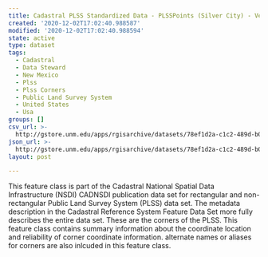```yaml
---
title: Cadastral PLSS Standardized Data - PLSSPoints (Silver City) - Version 1.1
created: '2020-12-02T17:02:40.988587'
modified: '2020-12-02T17:02:40.988594'
state: active
type: dataset
tags:
  - Cadastral
  - Data Steward
  - New Mexico
  - Plss
  - Plss Corners
  - Public Land Survey System
  - United States
  - Usa
groups: []
csv_url: >-
  http://gstore.unm.edu/apps/rgisarchive/datasets/78ef1d2a-c1c2-489d-b002-7052369ad1f5/PLSSPoints_SILVER_CITY.derived.csv
json_url: >-
  http://gstore.unm.edu/apps/rgisarchive/datasets/78ef1d2a-c1c2-489d-b002-7052369ad1f5/PLSSPoints_SILVER_CITY.derived.json
layout: post

---
```

 This feature class is part of the Cadastral National Spatial Data
                Infrastructure (NSDI) CADNSDI publication data set for rectangular and
                non-rectangular Public Land Survey System (PLSS) data set. The metadata description
                in the Cadastral Reference System Feature Data Set more fully describes the entire
                data set. These are the corners of the PLSS. This feature class contains summary
                information about the coordinate location and reliability of corner coordinate
                information. alternate names or aliases for corners are also inlcuded in this
                feature class. 
